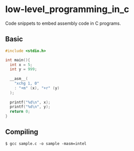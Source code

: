 # low-level_programming_in_c
Code snippets to embed assembly code in C programs.


## Basic

```c
#include <stdio.h>

int main(){
  int x = 5;
  int y = 999;
  
  __asm__(
    "xchg 1, 0"
    : "+m" (x), "+r" (y)
  );
  
  printf("%d\n", x);
  printf("%d\n", y);
  return 0;
}
```

## Compiling

```
$ gcc sample.c -o sample -masm=intel
```
